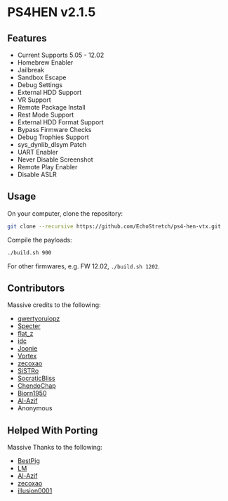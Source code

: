 # PS4HEN v2.1.5

## Features
- Current Supports 5.05 - 12.02
- Homebrew Enabler
- Jailbreak
- Sandbox Escape
- Debug Settings
- External HDD Support
- VR Support
- Remote Package Install
- Rest Mode Support
- External HDD Format Support
- Bypass Firmware Checks
- Debug Trophies Support
- sys_dynlib_dlsym Patch
- UART Enabler
- Never Disable Screenshot
- Remote Play Enabler
- Disable ASLR

## Usage

On your computer, clone the repository:

```sh
git clone --recursive https://github.com/EchoStretch/ps4-hen-vtx.git
```

Compile the payloads:

```sh
./build.sh 900
```

For other firmwares, e.g. FW 12.02, `./build.sh 1202`.

## Contributors
Massive credits to the following:
- [qwertyoruiopz](https://twitter.com/qwertyoruiopz)
- [Specter](https://twitter.com/SpecterDev) 
- [flat_z](https://twitter.com/flat_z)
- [idc](https://twitter.com/3226_2143)
- [Joonie](https://github.com/Joonie86/)
- [Vortex](https://github.com/xvortex)
- [zecoxao](https://twitter.com/notnotzecoxao)
- [SiSTRo](https://github.com/SiSTR0)
- [SocraticBliss](https://twitter.com/SocraticBliss)
- [ChendoChap](https://github.com/ChendoChap)
- [Biorn1950](https://github.com/Biorn1950)
- [Al-Azif](https://github.com/Al-Azif)
- Anonymous

## Helped With Porting
Massive Thanks to the following:
- [BestPig](https://twitter.com/BestPig)
- [LM](https://twitter.com/LightningMods)
- [Al-Azif](https://twitter.com/_AlAzif)
- [zecoxao](https://twitter.com/notnotzecoxao)
- [illusion0001](https://twitter.com/illusion0002)

